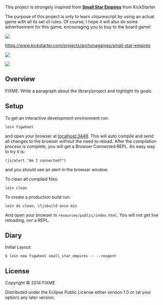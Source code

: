 This project is strongely inspired from [**Small Star Empires**](https://www.kickstarter.com/projects/archonagames/small-star-empires) from KickStarter

The purpose of this project is only to learn clojurescript by using an actual game with all its set of rules. Of course, I hope it will also do some advertisement for this game, encouraging you to buy to the board game!

![](https://ksr-ugc.imgix.net/assets/005/618/714/4ba46dd009a2e125c673b8ad01aaca0c_original.png?w=680&fit=max&v=1459334271&auto=format&lossless=true&s=6eddc59179992338e0a4ce466bdd4ad4)

https://www.kickstarter.com/projects/archonagames/small-star-empires

![](https://ksr-ugc.imgix.net/assets/005/398/383/bd8bb4cbeedc6f21abc1dc368e52a93b_original.jpg?w=680&fit=max&v=1456078134&auto=format&q=92&s=2150fbd723a5d0bb02598a0a08de6227)

![](https://ksr-ugc.imgix.net/assets/005/398/370/cce7b40e8a3cf02d788d307d560a65ef_original.gif?w=680&fit=max&v=1456077896&q=92&s=a03824100f54e30c258cb734e98a7fa6)


## Overview

FIXME: Write a paragraph about the library/project and highlight its goals.

## Setup

To get an interactive development environment run:

    lein figwheel

and open your browser at [localhost:3449](http://localhost:3449/).
This will auto compile and send all changes to the browser without the
need to reload. After the compilation process is complete, you will
get a Browser Connected REPL. An easy way to try it is:

    (js/alert "Am I connected?")

and you should see an alert in the browser window.

To clean all compiled files:

    lein clean

To create a production build run:

    lein do clean, cljsbuild once min

And open your browser in `resources/public/index.html`. You will not
get live reloading, nor a REPL. 

## Diary

Initial Layout:

```
$ lein new figwheel small_star_empires -- --reagent
```


## License

Copyright © 2014 FIXME

Distributed under the Eclipse Public License either version 1.0 or (at your option) any later version.
